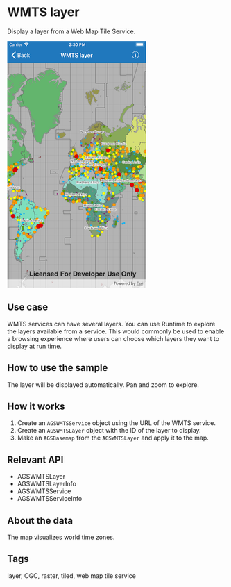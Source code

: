 # WMTS layer

Display a layer from a Web Map Tile Service.

![WMTS layer sample](wmts-layer.png)

## Use case

WMTS services can have several layers. You can use Runtime to explore the layers available from a service. This would commonly be used to enable a browsing experience where users can choose which layers they want to display at run time.

## How to use the sample

The layer will be displayed automatically. Pan and zoom to explore.

## How it works

1. Create an `AGSWMTSService` object using the URL of the WMTS service.
2. Create an `AGSWMTSLayer` object with the ID of the layer to display.
3. Make an `AGSBasemap` from the `AGSWMTSLayer` and apply it to the map.

## Relevant API

* AGSWMTSLayer
* AGSWMTSLayerInfo
* AGSWMTSService
* AGSWMTSServiceInfo

## About the data

The map visualizes world time zones.

## Tags

layer, OGC, raster, tiled, web map tile service
